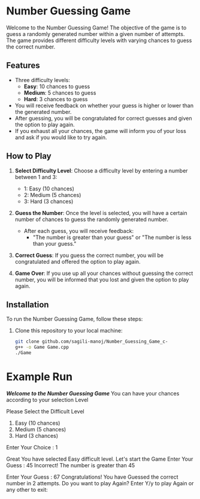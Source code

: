 # Number Guessing Game

Welcome to the Number Guessing Game! The objective of the game is to guess a randomly generated number within a given number of attempts. The game provides different difficulty levels with varying chances to guess the correct number. 

## Features
- Three difficulty levels:
  - **Easy**: 10 chances to guess
  - **Medium**: 5 chances to guess
  - **Hard**: 3 chances to guess
- You will receive feedback on whether your guess is higher or lower than the generated number.
- After guessing, you will be congratulated for correct guesses and given the option to play again.
- If you exhaust all your chances, the game will inform you of your loss and ask if you would like to try again.

## How to Play
1. **Select Difficulty Level**: Choose a difficulty level by entering a number between 1 and 3:
   - 1: Easy (10 chances)
   - 2: Medium (5 chances)
   - 3: Hard (3 chances)
   
2. **Guess the Number**: Once the level is selected, you will have a certain number of chances to guess the randomly generated number.
   - After each guess, you will receive feedback:
     - "The number is greater than your guess" or "The number is less than your guess."
   
3. **Correct Guess**: If you guess the correct number, you will be congratulated and offered the option to play again.
   
4. **Game Over**: If you use up all your chances without guessing the correct number, you will be informed that you lost and given the option to play again.

## Installation

To run the Number Guessing Game, follow these steps:

1. Clone this repository to your local machine:
   ```bash
   git clone github.com/sagili-manoj/Number_Guessing_Game_c-
   g++ -o Game Game.cpp
   ./Game

# Example Run
*************Welcome to the Number Guessing Game*************
You can have your chances according to your selection Level

Please Select the Difficult Level
1. Easy (10 chances)
2. Medium (5 chances)
3. Hard (3 chances)

Enter Your Choice : 1

Great You have selected Easy difficult level.
Let's start the Game
Enter Your Guess : 45
Incorrect! The number is greater than 45

Enter Your Guess : 67
Congratulations! You have Guessed the correct number in 2 attempts.
Do you want to play Again? Enter Y/y to play Again or any other to exit:
